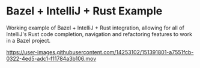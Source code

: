 # Bazel + IntelliJ + Rust Example

Working example of Bazel + IntelliJ + Rust integration, allowing for all of IntelliJ's Rust code completion, navigation and refactoring features to work in a Bazel project.

https://user-images.githubusercontent.com/14253102/151391801-a7551fcb-0322-4ed5-adc1-f11784a3b106.mov
